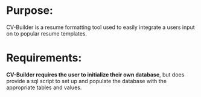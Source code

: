 
# Purpose:
  CV-Builder is a resume formatting tool used to easily integrate a users input on to popular resume templates.

# Requirements:
  **CV-Builder requires the user to initialize their own database**, but does provide a sql script to set up and populate
  the database with the appropriate tables and values.

  
